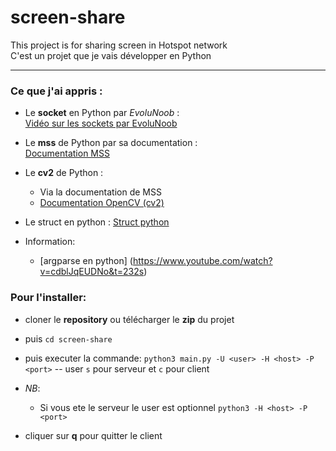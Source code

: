 # screen-share
This project is for sharing screen in Hotspot network  
C'est un projet que je vais développer en Python

---
### Ce que j'ai appris :
- Le **socket** en Python par *EvoluNoob* :  
  [Vidéo sur les sockets par EvoluNoob](https://www.youtube.com/watch?v=vdjZvxAI5d4&list=PLrSOXFDHBtfHg8fWBd7sKPxEmahwyVBkC&index=28)
  
- Le **mss** de Python par sa documentation :  
  [Documentation MSS](https://python-mss.readthedocs.io/examples.html#basics)
  
- Le **cv2** de Python :
  - Via la documentation de MSS
  - [Documentation OpenCV (cv2)](https://docs.opencv.org/4.x/d7/d16/tutorial_py_table_of_contents_core.html)
- Le struct en python :
  [Struct python](https://docs.python.org/3/library/struct.html)
- Information:
	- [argparse en python] (https://www.youtube.com/watch?v=cdblJqEUDNo&t=232s)
### Pour l'installer:
- cloner le **repository** ou télécharger le **zip** du projet
- puis `cd screen-share`
- puis executer la commande:
`python3 main.py -U <user> -H <host> -P <port>` -- user `s` pour serveur et `c` pour client
- *NB*: 
	- Si vous ete le serveur le user est optionnel `python3 -H <host> -P <port>`

- cliquer sur **q** pour quitter le client
